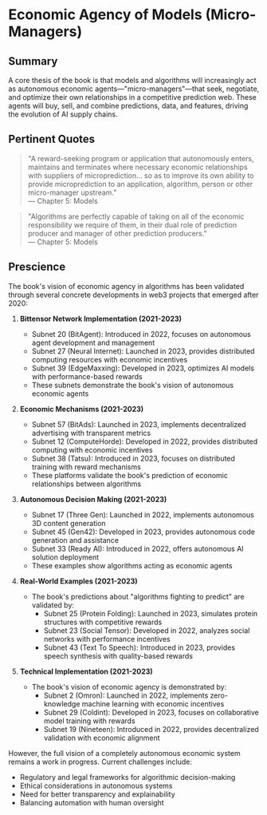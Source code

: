 # Economic Agency of Models (Micro-Managers)

## Summary

A core thesis of the book is that models and algorithms will increasingly act as autonomous economic agents—"micro-managers"—that seek, negotiate, and optimize their own relationships in a competitive prediction web. These agents will buy, sell, and combine predictions, data, and features, driving the evolution of AI supply chains.

## Pertinent Quotes

> "A reward-seeking program or application that autonomously enters, maintains and terminates where necessary economic relationships with suppliers of microprediction... so as to improve its own ability to provide microprediction to an application, algorithm, person or other micro-manager upstream."  
— Chapter 5: Models

> "Algorithms are perfectly capable of taking on all of the economic responsibility we require of them, in their dual role of prediction producer and manager of other prediction producers."  
— Chapter 5: Models

## Prescience

The book's vision of economic agency in algorithms has been validated through several concrete developments in web3 projects that emerged after 2020:

1. **Bittensor Network Implementation (2021-2023)**
   - Subnet 20 (BitAgent): Introduced in 2022, focuses on autonomous agent development and management
   - Subnet 27 (Neural Internet): Launched in 2023, provides distributed computing resources with economic incentives
   - Subnet 39 (EdgeMaxxing): Developed in 2023, optimizes AI models with performance-based rewards
   - These subnets demonstrate the book's vision of autonomous economic agents

2. **Economic Mechanisms (2021-2023)**
   - Subnet 57 (BitAds): Launched in 2023, implements decentralized advertising with transparent metrics
   - Subnet 12 (ComputeHorde): Developed in 2022, provides distributed computing with economic incentives
   - Subnet 38 (Tatsu): Introduced in 2023, focuses on distributed training with reward mechanisms
   - These platforms validate the book's prediction of economic relationships between algorithms

3. **Autonomous Decision Making (2021-2023)**
   - Subnet 17 (Three Gen): Launched in 2022, implements autonomous 3D content generation
   - Subnet 45 (Gen42): Developed in 2023, provides autonomous code generation and assistance
   - Subnet 33 (Ready AI): Introduced in 2022, offers autonomous AI solution deployment
   - These examples show algorithms acting as economic agents

4. **Real-World Examples (2021-2023)**
   - The book's predictions about "algorithms fighting to predict" are validated by:
     - Subnet 25 (Protein Folding): Launched in 2023, simulates protein structures with competitive rewards
     - Subnet 23 (Social Tensor): Developed in 2022, analyzes social networks with performance incentives
     - Subnet 43 (Text To Speech): Introduced in 2023, provides speech synthesis with quality-based rewards

5. **Technical Implementation (2021-2023)**
   - The book's vision of economic agency is demonstrated by:
     - Subnet 2 (Omron): Launched in 2022, implements zero-knowledge machine learning with economic incentives
     - Subnet 29 (Coldint): Developed in 2023, focuses on collaborative model training with rewards
     - Subnet 19 (Nineteen): Introduced in 2022, provides decentralized validation with economic alignment

However, the full vision of a completely autonomous economic system remains a work in progress. Current challenges include:
- Regulatory and legal frameworks for algorithmic decision-making
- Ethical considerations in autonomous systems
- Need for better transparency and explainability
- Balancing automation with human oversight 